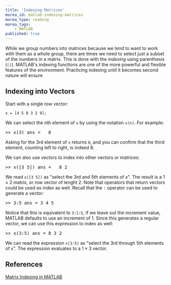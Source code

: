 ```yaml
---
title: 'Indexing Matrices'
morea_id: matlab-indexing-matrices
morea_type: reading
morea_tags:
    - MATLAB
published: true
---
```

While we group numbers into matrices because we tend to want to work
with them as a whole group, there are times we need to select just a
subset of the numbers in a matrix. This is done with the *indexing*
using parenthesis (`()`). MATLAB's indexing functions are one of the
more powerful and flexible features of the environment. Practicing
indexing until it becomes second nature will ensure 

<div class="html5-video" id="screencap-enter-matrices" data-file="lab8-videos-isaac/Lab8-4b"></div>

## Indexing into Vectors

Start with a single row vector:

```
x = [4 5 8 3 2 9];
```

We can select the nth element of `x` by using the notation `x(n)`. For example:

<samp class="env-matlab">
>> x(3)
ans =
&nbsp;    8
</samp>

Asking for the 3rd element of `x` returns `8`, and you can confirm
that the third element, counting left to right, is indeed $8$.

We can also use vectors to index into other vectors or matrices:

<samp class="env-matlab">
>> x([3 5])
ans =
&nbsp;    8   2
</samp>

We read `x([3 5])` as "select the 3rd and 5th elements of x". The
result is a $1\times 2$ matrix, or row vector of lenght $2$. Note that
operators that return vectors could be used as index as well. Recall
that the `:` operator can be used to generate a vector:

<samp class="env-matlab">
>> 3:5
ans =
     3     4     5
</samp>

Notice that this is equivalent to `3:1:5`, if we leave out the
increment value, MATLAB defaults to use an increment of 1. Since this
generates a regular vector, we can use this expression to index as
well:

<samp class="env-matlab">
>> x(3:5)
ans =
     8     3     2
</samp>

We can read the expression `x(3:5)` as "select the 3rd through 5th
elements of x". The expression evaluates to a $1 \times 3$ vector.


## References

[Matrix Indexing in MATLAB](https://www.mathworks.com/company/newsletters/articles/matrix-indexing-in-matlab.html)
